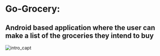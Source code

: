 Go-Grocery:
================

Android based application where the user can make a list of the groceries they intend to buy
-----------------

![intro_capt](https://user-images.githubusercontent.com/82045730/191488428-be2a8dfe-3e3c-45ec-9a4e-672e662babbb.PNG)
